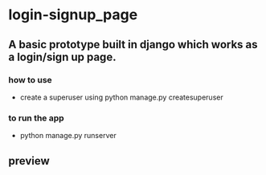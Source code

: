 # login-signup_page
## A basic prototype built in django which works as a login/sign up page.
### how to use
- create a superuser using python manage.py createsuperuser
### to run the app
- python manage.py runserver

## preview
